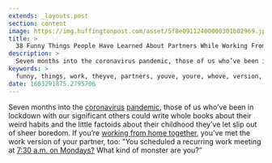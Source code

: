 ```yaml
--- 
extends: _layouts.post 
section: content 
image: https://img.huffingtonpost.com/asset/5f8e09112400000301b02969.jpeg?cache=whbydzCcNG&ops=1778_1000 
title: > 
  38 Funny Things People Have Learned About Partners While Working From Home 
description: > 
  Seven months into the coronavirus pandemic, those of us who’ve been in lockdown with our significant others could write whole books about their weird habits and the little factoids about their childhood they’ve let slip out of sheer boredom.If you’re working from home together, you’ve met the work version of your partner, too: “You scheduled a recurring work meeting at 7:30 a.m. on Mondays?What kind of monster are you?” 
keywords: > 
  funny, things, work, theyve, partners, youve, youre, whove, version, weird, working, slip, learned, 38, write 
date: 1603291875.2795706 
--- 
```

<div><p>Seven months into the <a href="https://www.huffpost.com/feature/coronavirus" target="_blank">coronavirus</a> <a href="https://www.huffpost.com/topic/pandemic" target="_blank">pandemic</a>, those of us who&#8217;ve been in lockdown with our significant others could write whole books about their weird habits and the little factoids about their childhood they&#8217;ve let slip out of sheer boredom. If you&#8217;re <a href="https://www.huffpost.com/entry/funniest-tweets-working-from-home-couple_l_5f57f8a8c5b67602f5fd7862" target="_blank">working from home together</a>, you&#8217;ve met the work version of your partner, too: &#8220;You scheduled a recurring work meeting at <a href="https://twitter.com/supergrrl7/status/1305482451641339905?ref_src=twsrc%5Etfw%7Ctwcamp%5Etweetembed%7Ctwterm%5E1305482451641339905%7Ctwgr%5Eshare_3%2Ccontainerclick_1&amp;ref_url=https%3A%2F%2Fpreview.www.huffpost.com%2Fentry%2Ftweets-about-partners-working-from-home_n_5f8de233c5b62dbe71c563e4%2Fpreview%3Fpreview%3D7a93f9ee-3915-4a75-9b32-4811b6167732" target="_blank">7:30 a.m. on Mondays?</a> What kind of monster are you?&#8221;</p></div>